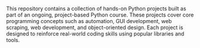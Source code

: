 This repository contains a collection of hands-on Python projects built as part of an ongoing, project-based Python course. These projects cover core programming concepts such as automation, GUI development, web scraping, web development, and object-oriented design. Each project is designed to reinforce real-world coding skills using popular libraries and tools.
